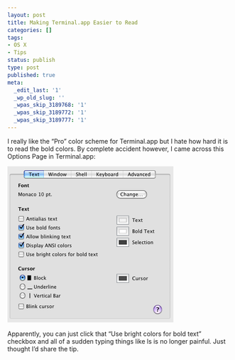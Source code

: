 ```yaml
---
layout: post
title: Making Terminal.app Easier to Read
categories: []
tags:
- OS X
- Tips
status: publish
type: post
published: true
meta:
  _edit_last: '1'
  _wp_old_slug: ''
  _wpas_skip_3189768: '1'
  _wpas_skip_3189772: '1'
  _wpas_skip_3189777: '1'
---
```

I really like the “Pro” color scheme for Terminal.app but I hate how hard it is to read the bold colors. By complete accident however, I came across this Options Page in Terminal.app:

<img src="/assets/making-terminal-app-easier-to-read/ss.png" alt="making-termin-easier-to-read" width="374" height="351" class="aligncenter size-actual wp-image-249" />

Apparently, you can just click that “Use bright colors for bold text” checkbox and all of a sudden typing things like ls is no longer painful.  Just thought I’d share the tip.
